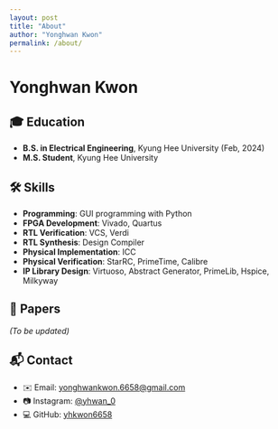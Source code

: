 ```yaml
---
layout: post
title: "About"
author: "Yonghwan Kwon"
permalink: /about/
---
```


# Yonghwan Kwon

## 🎓 Education
- **B.S. in Electrical Engineering**, Kyung Hee University (Feb, 2024)
- **M.S. Student**, Kyung Hee University

## 🛠 Skills
- **Programming**: GUI programming with Python
- **FPGA Development**: Vivado, Quartus
- **RTL Verification**: VCS, Verdi
- **RTL Synthesis**: Design Compiler
- **Physical Implementation**: ICC
- **Physical Verification**: StarRC, PrimeTime, Calibre
- **IP Library Design**: Virtuoso, Abstract Generator, PrimeLib, Hspice, Milkyway

## 📄 Papers
_(To be updated)_

## 📬 Contact
- ✉️ Email: [yonghwankwon.6658@gmail.com](mailto:yonghwankwon.6658@gmail.com)
- 📷 Instagram: [@yhwan_0](https://www.instagram.com/yhwan_0/)
- 💻 GitHub: [yhkwon6658](https://github.com/yhkwon6658)

